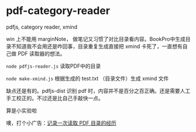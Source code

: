 # pdf-category-reader
pdfjs, category reader, xmind


win 上不能用 marginNote， 做笔记又习惯了对比目录看内容。BookPro中生成目录不知道我不会用还是咋回事，目录重复生成直接把 xmind 卡死了，一直想有自己做 PDF 读取器的想法。

`node pdfjs-reader.js` 读取PDF中的目录

`node make-xmind.js` 根据生成的 test.txt （目录文件）生成 xmind 文件


缺点还是有的。pdfjs-dist 识别 pdf 时，内容并不是百分之百正确。还是需要人工手工校正的。不过还是比自己手敲快一点。

算是小实验啦

噢，打个小广告：[记录一次读取 PDF 目录的经历](https://i.cnblogs.com/posts/edit-done;postId=15715474)
